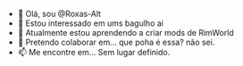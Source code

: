 - 👋 Olá, sou @Roxas-Alt
- 👀 Estou interessado em ums bagulho ai
- 🌱 Atualmente estou aprendendo a criar mods de RimWorld
- 💞️ Pretendo colaborar em... que poha é essa? não sei.
- 📫 Me encontre em... Sem lugar definido.
